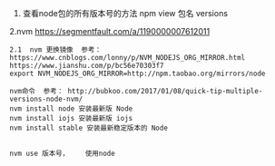 1. 查看node包的所有版本号的方法
npm view 包名 versions

2.nvm https://segmentfault.com/a/1190000007612011

	2.1  nvm 更换镜像  参考： https://www.cnblogs.com/lonny/p/NVM_NODEJS_ORG_MIRROR.html   https://www.jianshu.com/p/bc56e70303f7
	export NVM_NODEJS_ORG_MIRROR=http://npm.taobao.org/mirrors/node

	nvm命令  参考： http://bubkoo.com/2017/01/08/quick-tip-multiple-versions-node-nvm/
	nvm install node 安装最新版 Node
	nvm install iojs 安装最新版 iojs
	nvm install stable 安装最新稳定版本的 Node


	nvm use 版本号，    使用node